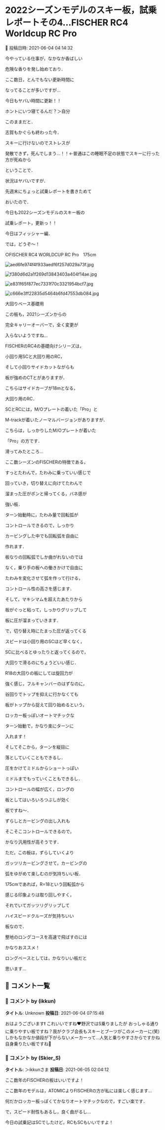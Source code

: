 # 2022シーズンモデルのスキー板，試乗レポートその4…FISCHER RC4 Worldcup RC Pro

📅 投稿日時: 2021-06-04 04:14:32

今やっている仕事が，なかなか香ばしい


危険な香りを発し始めており．


ここ数日，とんでもない更新時間に


なってることが多いですが…





今日もヤバい時間に更新！！


ホントにいつ寝てるんだ？＞自分





このままだと．


志賀もかぐらも終わった今．


スキーに行けないのでストレスが


発散できず，死んでしまう…！！←普通はこの睡眠不足の状態でスキーに行った方が死ぬから





ということで．


状況はヤバいですが．


先週末にちょっと試乗レポートを書きためて


おいたので．


今日も2022シーズンモデルのスキー板の


試乗レポート，更新っ！！





今日はフィッシャー編．


では，どうぞ～！[]()





○FISCHER RC4 WORLDCUP RC Pro　175cm







![aed6fe974f4f933aedf6f257d029a73f.jpg](images/aed6fe974f4f933aedf6f257d029a73f.jpg)









![f380d6d2a1f269d13843403a404f14ae.jpg](images/f380d6d2a1f269d13843403a404f14ae.jpg)









![e831f65f877ec7331f70c3321954bcf7.jpg](images/e831f65f877ec7331f70c3321954bcf7.jpg)









![c666e3ff22835d5464b6fd47553db084.jpg](images/c666e3ff22835d5464b6fd47553db084.jpg)







大回りベース基礎用





この板も，2021シーズンからの


完全キャリーオーバーで，全く変更が


入らないようですね…





FISCHERのRC4の基礎向けシリーズは，


小回り用SCと大回り用のRC，


そして小回りサイドカットながらも


板が強めのCTとがありますが．


こちらはサイドカーブが18mとなる，


大回り用のRC．





SCとRCには，M/Oプレートの着いた「Pro」と


M-trackが着いたノーマルバージョンがありますが．


こちらは，しっかりしたM/Oプレートが着いた


「Pro」の方です．





滑ってみたところ…


ここ数シーズンのFISCHERの特徴である，


すっとたわんで，たわみに乗っていい感じで


回っていき，切り替えに向けてたわんで


溜まった圧がポンと帰ってくる，バネ感が


強い板．





ターン始動時に，たわみ量で回転弧が


コントロールできるので，しっかり


カービングした中でも回転弧を自由に


作れます．


板なりの回転弧でしか曲がれないのでは


なく，乗り手の板への働きかけで自由に


たわみを変化させて弧を作って行ける，


コントロール性の高さを感じます．





そして，マキシマムを超えたあたりから


板がぐっと粘って，しっかりグリップして


板に圧が溜まっていきます．





で，切り替え時にたまった圧が返ってくる


スピードは小回り用のSCほど早くなく，


SCに比べるとゆったりと返ってくるので，


大回りで滑るのにちょうどいい感じ．





R18の大回りの板にしては旋回力が


強く感じ，フルキャンバーのはずなのに，


谷回りでトップを抑えに行かなくても


板がトップから捉えて回り始めるという，


ロッカー板っぽいオートマチックな


ターン始動で，かなり楽にターンに


入れます！





そしてそこから，ターンを縦目に


落としていくこともできるし．


圧をかけてミドルからショートっぽい


ミドルまでもっていくこともできるし．


コントロールの幅が広く，ロングの


板としてはいろいろつぶしが効く


板ですね～．





ずらしとカービングの出し入れも


そこそこコントロールできるので，


かなり汎用性が高そうです．





ただ，この板は，ずらしていくより


ガッツリカービングさせて，カービングの


弧をゆがめて楽しむのが気持ちいい板．





175cmであれば，R=18という回転弧から


感じる印象よりは取り回しやすく，


それでいてガッツリグリップして


ハイスピードクルーズが気持ちいい


板なので．


整地のロングコースを高速で飛ばすのには


かなりおススメ！


ロングベースとしては，かなりいい板だと


思います…

## 💬 コメント一覧

### 💬 コメント by (ikkun)
**タイトル**: Unknown
**投稿日**: 2021-06-04 07:15:48

おはようございます❗ これいいですね❤️野沢ではS乗りましたが おっしゃる通りに乗りやすい板ですね？我がクラブ会長もスキーとブーツがこのメーカーに(笑) しかもなかなか値段が下がらないメーカーって…人気と乗りやすさからですかね  自身乗りたい板ですね🎵

### 💬 コメント by (Skier_S)
**タイトル**: ＞ikkunさま
**投稿日**: 2021-06-05 02:04:12

ここ数年のFISCHERの板はいいですよ！

ここ数年のモデルは，ATOMICよりFISCHERの方が私には楽しく感じます…

何だかロッカー板っぽくてかなりオートマチックなので，すごい楽です．

で，スピード耐性もあるし，良く曲がるし…

今日の試乗記はSCでしたけど，RCもSCもいいですよ！

